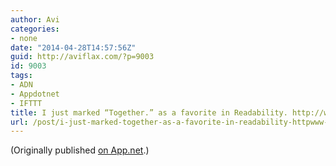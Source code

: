 ```yaml
---
author: Avi
categories:
- none
date: "2014-04-28T14:57:56Z"
guid: http://aviflax.com/?p=9003
id: 9003
tags:
- ADN
- Appdotnet
- IFTTT
title: I just marked “Together.” as a favorite in Readability. http://www.readability.com/articles/nwjmmdcm
url: /post/i-just-marked-together-as-a-favorite-in-readability-httpwww-readability-comarticlesnwjmmdcm/
---
```

(Originally published [on App.net](http://alpha.app.net/aviflax/post/29365633).)